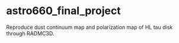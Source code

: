 # astro660_final_project
Reproduce dust continuum map and polarization map of HL tau disk through RADMC3D.
